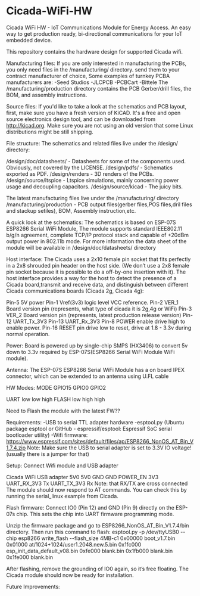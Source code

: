 # Cicada-WiFi-HW


Cicada WiFi HW - IoT Communications Module for Energy Access.
An easy way to get production ready, bi-directional communications for your IoT embedded device.

This repository contains the hardware design for supported Cicada wifi.


Manufacturing files:
If you are only interested in manufacturing the PCBs, you only need files in the /manufacturing/ directory.
send them to your contract manufacturer of choice, Some examples of turnkey PCBA manufacturers are:
-Seed Studios
-JLCPCB
-PCBCart
-Bittele
The /manufacturing/production directory contains the PCB Gerber/drill files, the BOM, and assembly instructions.


Source files:
If you'd like to take a look at the schematics and PCB layout, first, make sure you have a fresh version of KiCAD. It's a free and open source electronics design tool, 
and can be downloaded from http://kicad.org. Make sure you are not using an old version that some Linux distributions might be still shipping.


File structure:
The schematics and related files live under the /design/ directory:

/design/doc/datasheets/ - Datasheets for some of the components used. Obviously, not covered by the LICENSE. 
/design/pdfs/ - Schematics exported as PDF. 
/design/renders - 3D renders of the PCBs. 
/design/source/ltspice - Ltspice simulations, mainly concerning power usage and decoupling capacitors. 
/design/source/kicad - The juicy bits.


The latest manufacturing files live under the /manufacturing/ directory
/manufacturing/production - PCB output files(gerber files,POS files,dril files and stackup setiles), BOM, Assembly instruction,etc.


A quick look at the schematics:
The schematics is based on ESP-07S ESP8266 Serial WiFi Module, The module supports standard IEEE802.11 b/g/n agreement, complete TCP/IP protocol stack and capable of 
+20dBm output power in 802.11b mode. For more information the data sheet of the module will be available in /design/doc/datasheets/ directory


Host interface:
The Cicada uses a 2x10 female pin socket that fits perfectly in a 2x8 shrouded pin header on the host side. (We don’t use a 2x8 female pin socket because it is possible to 
do a off-by-one insertion with it). The host interface provides a way for the host to detect the presence of a Cicada board,transmit and receive data, and distinguish 
between different Cicada communications boards (Cicada 2g, Cicada 4g):

Pin-5	  5V              power
Pin-1	  Vref(3v3)       logic level VCC reference.
Pin-2	  VER_1           Board version pin (represents, what type of cicada it is 2g,4g or WiFi)
Pin-3	  VER_2           Board version pin (represents, latest production release version)
Pin-12	UART_Tx_3V3
Pin-13	UART_Rx_3V3
Pin-8	  POWER enable    drive high to enable power.
Pin-16	RESET pin       drive low to reset, drive at 1.8 - 3.3v during normal operation. 


Power:
Board is powered up by single-chip SMPS (HX3406) to convert 5v down to 3.3v required by ESP-07S(ESP8266 Serial WiFi Module WiFi module).



Antenna:
The ESP-07S ESP8266 Serial WiFi Module has a on board IPEX connector, which can be extended to an antenna using U.FL cable 



HW Modes:
MODE      GPIO15      GPIO0     GPIO2

UART      low         low       high
FLASH     low         high      high


Need to Flash the module with the latest FW??

Requirements:
-USB to serial TTL adapter hardware
-esptool.py (Ubuntu package esptool or GitHub - espressif/esptool: Espressif SoC serial bootloader utility)
-Wifi firmware: https://www.espressif.com/sites/default/files/ap/ESP8266_NonOS_AT_Bin_V1.7.4.zip
Note: Make sure the USB to serial adapter is set to 3.3V IO voltage! (usually there is a jumper for that)


Setup:
Connect Wifi module and USB adapter

Cicada WiFi       USB adapter
  5V0              	   5V0
  GND                  GND
  POWER_EN             3V3
  UART_RX_3V3          Tx
  UART_TX_3V3          Rx
Note: that RX/TX are cross connected
The module should now respond to AT commands. You can check this by running the serial_linux example from Cicada.


Flash firmware:
Connect IO0 (Pin 12) and GND (Pin 9) directly on the ESP-07s chip. This sets the chip into UART firmware programming mode.

Unzip the firmware package and go to ESP8266_NonOS_AT_Bin_V1.7.4/bin directory. Then run this command to flash:
esptool.py -p /dev/ttyUSB0 --chip esp8266 write_flash --flash_size 4MB-c1 0x00000 boot_v1.7.bin 0x01000 at/1024+1024/user1.2048.new.5.bin 0x1fc000 esp_init_data_default_v08.bin 0xfe000 blank.bin 0x1fb000 blank.bin 0x1fe000 blank.bin

After flashing, remove the grounding of IO0 again, so it’s free floating. The Cicada module should now be ready for installation.


Future Improvements:



